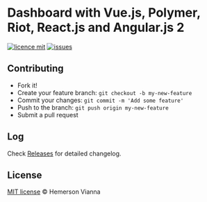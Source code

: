 # Dashboard with Vue.js, Polymer, Riot, React.js and Angular.js 2

[![licence mit](https://img.shields.io/badge/license-MIT-blue.svg?style=flat-square)](http://hemersonvianna.mit-license.org/)
[![issues](https://img.shields.io/github/issues/side-by-side-arena/dashboard-vue-polymer-riot-react-angular.svg?style=flat-square)](https://github.com/side-by-side-arena/dashboard-vue-polymer-riot-react-angular/issues)

## Contributing

- Fork it!
- Create your feature branch: `git checkout -b my-new-feature`
- Commit your changes: `git commit -m 'Add some feature'`
- Push to the branch: `git push origin my-new-feature`
- Submit a pull request

## Log

Check [Releases](https://github.com/side-by-side-arena/dashboard-vue-polymer-riot-react-angular/releases) for detailed changelog.

## License

[MIT license](http://hemersonvianna.mit-license.org/) © Hemerson Vianna
